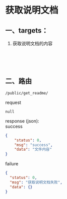 # 获取说明文档

## 一、targets：
1. 获取说明文档的内容

<br><br><br>

## 二、路由
```
/public/get_readme/
```
request
```
null
```
response (json):<br>
success
```json
{
    "status": 0,
    "msg": "success",
    "data": "文件内容"
}
```
failure
```json
{
  "status": 0,
  "msg": "获取说明文档失败",
  "data": {}
}
```
